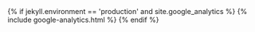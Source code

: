 <head>
  <meta charset="utf-8">
  <meta http-equiv="X-UA-Compatible" content="IE=edge">
  <meta name="viewport" content="width=device-width, initial-scale=1">

  <title>{% if page.title %}{{ page.title | escape }}{% else %}{{ site.title | escape }}{% endif %}</title>
  <meta name="description" content="{{ page.excerpt | default: site.description | strip_html | normalize_whitespace | truncate: 160 | escape }}">
  <link rel="icon" type="image/jpg" href="{{ "/assets/icon.jpg" | relative_url }}">
  <link rel="stylesheet" href="{{ "/assets/main.css" | relative_url }}">
  <link rel="canonical" href="{{ page.url | replace:'index.html','' | absolute_url }}">
  <link rel="alternate" type="application/rss+xml" title="{{ site.title | escape }}" href="{{ "/feed.xml" | relative_url }}">
  {% if jekyll.environment == 'production' and site.google_analytics %}
  {% include google-analytics.html %}
  {% endif %}
</head>
